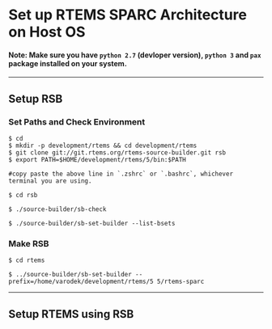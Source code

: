 # Set up RTEMS SPARC Architecture on Host OS

#### Note: Make sure you have `python 2.7` (devloper version), `python 3` and `pax` package installed on your system.

---

## Setup RSB
### Set Paths and Check Environment
~~~~
$ cd
$ mkdir -p development/rtems && cd development/rtems
$ git clone git://git.rtems.org/rtems-source-builder.git rsb
$ export PATH=$HOME/development/rtems/5/bin:$PATH 
~~~~

	#copy paste the above line in `.zshrc` or `.bashrc`, whichever terminal you are using.

`$ cd rsb`

`$ ./source-builder/sb-check`

`$ ./source-builder/sb-set-builder --list-bsets`

### Make RSB
`$ cd rtems`

`$ ../source-builder/sb-set-builder --prefix=/home/varodek/development/rtems/5 5/rtems-sparc`

---

## Setup RTEMS using RSB



